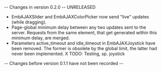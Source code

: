 -- Changes in version 0.2.0 -- UNRELEASED
* EmbAJAXSlider and EmbAJAXColorPicker now send "live" updates (while dragging).
* Page-global minimum delay between any two updates sent to the server.
  Requests from the same element, that get generated within this minimum delay, are merged.
* Parameters active_timeout and idle_timeout in EmbAJAXJoystick have been removed.
  The former is obsolete by the global limit, the latter had never been implemented.
X TODO: Testing, sp. joystick

-- Changes before version 0.1.1 have not been recorded --
